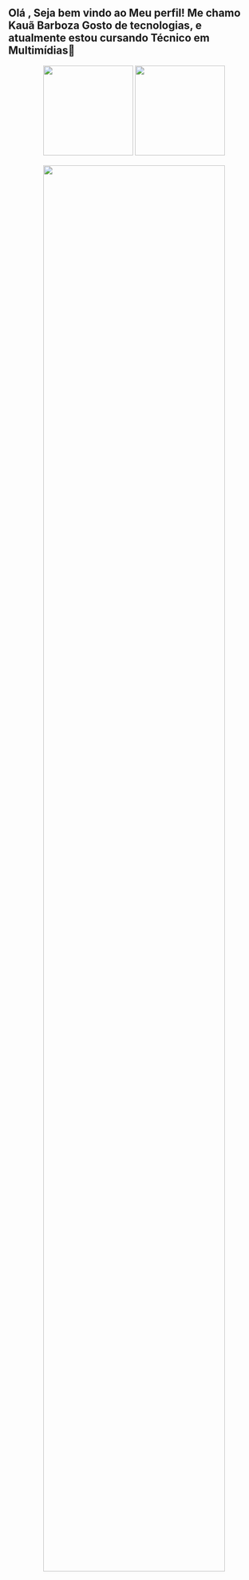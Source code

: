 <h2> Olá , Seja bem vindo ao Meu perfil! Me chamo Kauã Barboza 
Gosto de tecnologias, e atualmente estou cursando Técnico em Multimídias📱</h2>

<div align="center">
 <img height="180em" src=""/>
 <img height="180em" src=""/>
</div>
<br>
<div align="center">
<img width="85%" height="85%"  src=""/>
</div>
